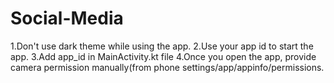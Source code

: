 # Social-Media

1.Don't use dark theme while using the app.
2.Use your app id to start the app.
3.Add app_id in MainActivity.kt file
4.Once you open the app, provide camera permission manually(from phone settings/app/appinfo/permissions.
